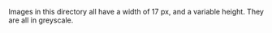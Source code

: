 Images in this directory all have a width of 17 px, and a variable height.
They are all in greyscale.
